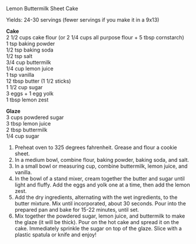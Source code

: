 
Lemon Buttermilk Sheet Cake
  
Yields: 24-30 servings (fewer servings if you make it in a 9x13)  
    
**Cake**  
2 1/2 cups cake flour (or 2 1/4 cups all purpose flour + 5 tbsp cornstarch)  
1 tsp baking powder  
1/2 tsp baking soda  
1/2 tsp salt  
3/4 cup buttermilk  
1/4 cup lemon juice  
1 tsp vanilla  
12 tbsp butter (1 1/2 sticks)   
1 1/2 cup sugar  
3 eggs + 1 egg yolk  
1 tbsp lemon zest  
    
**Glaze**  
3 cups powdered sugar  
3 tbsp lemon juice  
2 tbsp buttermilk  
1/4 cup sugar  


1.  Preheat oven to 325 degrees fahrenheit. Grease and flour a cookie sheet. 
2.  In a medium bowl, combine flour, baking powder, baking soda, and salt. 
3.  In a small bowl or measuring cup, combine buttermilk, lemon juice, and vanilla. 
4.  In the bowl of a stand mixer, cream together the butter and sugar until light and fluffy. Add the eggs and yolk one at a time, then add the lemon zest. 
5.  Add the dry ingredients, alternating with the wet ingredients, to the butter mixture. Mix until incorporated, about 30 seconds. Pour into the prepared pan and bake for 15-22 minutes, until set. 
6.  Mix together the powdered sugar, lemon juice, and buttermilk to make the glaze (it will be thick). Pour on the hot cake and spread it on the cake. Immediately sprinkle the sugar on top of the glaze. Slice with a plastic spatula or knife and enjoy!   
